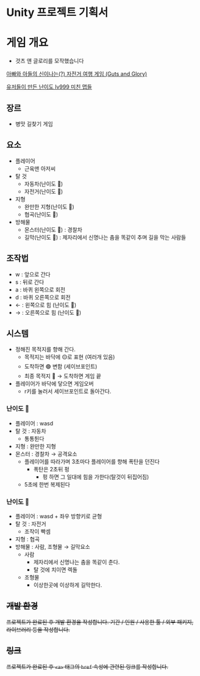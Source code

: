 # **Unity 프로젝트 기획서**

# **게임 개요**

- 것츠 앤 글로리를 모작했습니다

[아빠와 아들의 신이나는(?) 자전거 여행 게임 (Guts and Glory)](https://youtu.be/e2gNuSc_nXI)

[유저들이 만든 난이도 lv999 미친 맵들](https://youtu.be/0_dHXMd-ILg)

## 장르

- 병맛 길찾기 게임

## 요소

- 플레이어
    - 근육맨 아저씨
- 탈 것
    - 자동차(난이도 🔼)
    - 자전거(난이도 🔽)
- 지형
    - 완만한 지형(난이도 🔼)
    - 협곡(난이도 🔽)
- 방해물
    - 몬스터(난이도 🔼) : 경찰차
    - 길막(난이도 🔽) : 제자리에서 신명나는 춤을 똑같이 추며 길을 막는 사람들

## 조작법

- w : 앞으로 간다
- s : 뒤로 간다
- a : 바퀴 왼쪽으로 회전
- d : 바퀴 오른쪽으로 회전
- ← : 왼쪽으로 힘 (난이도  🔽)
- → : 오른쪽으로 힘 (난이도 🔽)

## 시스템

- 정해진 목적지를 향해 간다.
    - 목적지는 바닥에 🟡로 표현 (여러개 있음)
    - 도착하면 🟢 변함 (세이브포인트)
    - 최종 목적지 🔴 → 도착하면 게임 끝
- 플레이어가 바닥에 닿으면 게임오버
    - r키를 눌러서 세이브포인트로 돌아간다.

### 난이도 🔼

- 플레이어 : wasd
- 탈 것 : 자동차
    - 통통튄다
- 지형 : 완만한 지형
- 몬스터 : 경찰차 → 공격요소
    - 플레이어를 따라가며 3초마다 플레이어를 향해 폭탄을 던진다
        - 폭탄은 2초뒤 펑
            - 펑 하면 그 일대에 힘을 가한다(탈것이 뒤집어짐)
    - 5초에 한번 복제된다

### 난이도  🔽

- 플레이어 : wasd + 좌우 방향키로 균형
- 탈 것 : 자전거
    - 조작이 빡셈
- 지형 : 협곡
- 방해물 : 사람, 조형물 → 길막요소
    - 사람
        - 제자리에서 신명나는 춤을 똑같이 춘다.
        - 탈 것에 치이면 렉돌
    - 조형물
        - 이상한곳에 이상하게 길막한다.

## **~~개발 환경~~**

~~프로젝트가 완료된 후 개발 환경을 작성합니다. 기간 / 인원 / 사용한 툴 / 외부 패키지, 라이브러리 등을 작성합니다.~~

## **~~링크~~**

~~프로젝트가 완료된 후 `<a>` 태그의 `href` 속성에 관련된 링크를 작성합니다.~~
